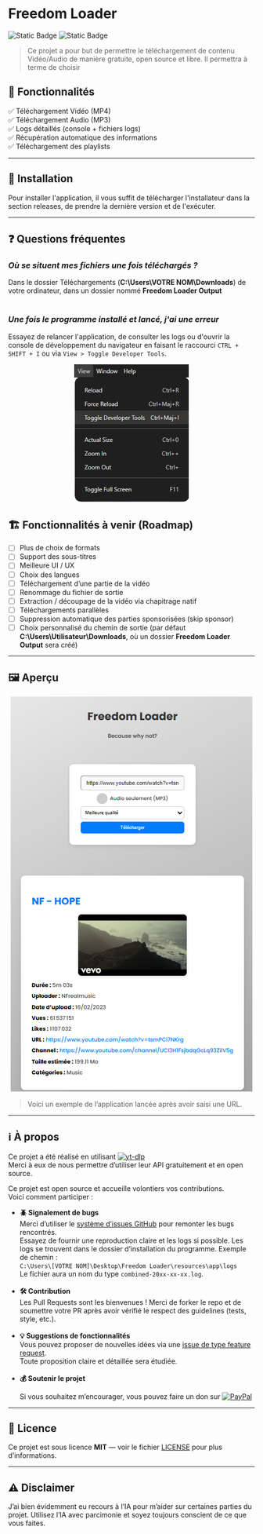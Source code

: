 # Freedom Loader

![Static Badge](https://img.shields.io/badge/Latest-Release-1.0.1-blue?style=flat) ![Static Badge](https://img.shields.io/badge/Build-1.0.2--beta-yellow?style=flat)

> Ce projet a pour but de permettre le téléchargement de contenu Vidéo/Audio de manière gratuite, open source et libre. Il permettra à terme de choisir

## 🚀 Fonctionnalités

✅ Téléchargement Vidéo (MP4)  
✅ Téléchargement Audio (MP3)  
✅ Logs détaillés (console + fichiers logs)  
✅ Récupération automatique des informations  
✅ Téléchargement des playlists

---

## 🔧 Installation

Pour installer l'application, il vous suffit de télécharger l'installateur dans la section releases, de prendre la dernière version et de l'exécuter.

---

## ❓ Questions fréquentes

### _Où se situent mes fichiers une fois téléchargés ?_

Dans le dossier Téléchargements (**C:\Users\VOTRE NOM\Downloads**) de votre ordinateur, dans un dossier nommé **Freedom Loader Output**  
<br>

### _Une fois le programme installé et lancé, j'ai une erreur_

Essayez de relancer l'application, de consulter les logs ou d'ouvrir la console de développement du navigateur en faisant le raccourci `CTRL + SHIFT + I` ou via `View > Toggle Developer Tools`.

<!-- ![Exemple Chemin](build/example-developertools.png) -->
<p align="center">
  <img src="build/example-developertools.png" alt="Exemple Developer Tools" />
</p>

## 🏗️ Fonctionnalités à venir (Roadmap)

- [ ] Plus de choix de formats
- [ ] Support des sous-titres
- [ ] Meilleure UI / UX
- [ ] Choix des langues
- [ ] Téléchargement d’une partie de la vidéo
- [ ] Renommage du fichier de sortie
- [ ] Extraction / découpage de la vidéo via chapitrage natif
- [ ] Téléchargements parallèles
- [ ] Suppression automatique des parties sponsorisées (skip sponsor)
- [ ] Choix personnalisé du chemin de sortie (par défaut **C:\Users\Utilisateur\Downloads**, où un dossier **Freedom Loader Output** sera créé)

---

## 🖼️ Aperçu

<p align="center">
  <img src="build/exemple.png" alt="Exemple d'application" />
</p>

> Voici un exemple de l’application lancée après avoir saisi une URL.

---

## ℹ️ À propos

Ce projet a été réalisé en utilisant [![yt-dlp](https://img.shields.io/badge/yt--dlp-Visit%20Repo-181717?style=for-the-badge&logo=github&logoColor=white)](https://github.com/yt-dlp/yt-dlp)  
Merci à eux de nous permettre d’utiliser leur API gratuitement et en open source.

Ce projet est open source et accueille volontiers vos contributions.  
Voici comment participer :

- **🪲 Signalement de bugs**  
   Merci d’utiliser le [système d’issues GitHub](https://github.com/MasterAcnolo/Freedom-Loader/issues) pour remonter les bugs rencontrés.  
   Essayez de fournir une reproduction claire et les logs si possible. Les logs se trouvent dans le dossier d’installation du programme. Exemple de chemin :  
  `C:\Users\[VOTRE NOM]\Desktop\Freedom Loader\resources\app\logs`  
  Le fichier aura un nom du type `combined-20xx-xx-xx.log`.  
  <br>
- **🛠️ Contribution**  
   Les Pull Requests sont les bienvenues ! Merci de forker le repo et de soumettre votre PR après avoir vérifié le respect des guidelines (tests, style, etc.).  
  <br>
- **💡 Suggestions de fonctionnalités**  
   Vous pouvez proposer de nouvelles idées via une [issue de type feature request](https://github.com/MasterAcnolo/Freedom-Loader/issues).  
   Toute proposition claire et détaillée sera étudiée.  
  <br>
- **💰 Soutenir le projet**
    <p>  
    Si vous souhaitez m’encourager, vous pouvez faire un don sur  
    <a href="https://paypal.me/axelnicolas25">  
      <img src="https://img.shields.io/badge/PayPal-00457C?style=for-the-badge&logo=paypal&logoColor=white" alt="PayPal">  
    </a>  
    </p>

---

## 📄 Licence

Ce projet est sous licence **MIT** — voir le fichier [LICENSE](./LICENSE) pour plus d’informations.

---

## ⚠️ Disclaimer

J’ai bien évidemment eu recours à l’IA pour m’aider sur certaines parties du projet. Utilisez l’IA avec parcimonie et soyez toujours conscient de ce que vous faites.
